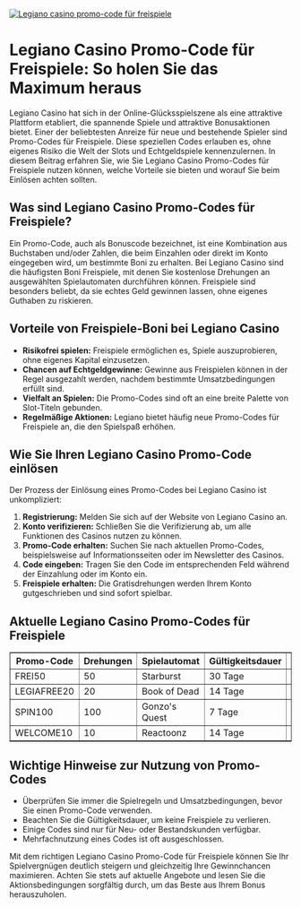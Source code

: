 [![Legiano casino promo-code für freispiele](https://123-caf.pages.dev/gitsignup.png)](https://vrmoo.ru/Bt82HjjY)

<h1>Legiano Casino Promo-Code für Freispiele: So holen Sie das Maximum heraus</h1>  <p>Legiano Casino hat sich in der Online-Glücksspielszene als eine attraktive Plattform etabliert, die spannende Spiele und attraktive Bonusaktionen bietet. Einer der beliebtesten Anreize für neue und bestehende Spieler sind Promo-Codes für Freispiele. Diese speziellen Codes erlauben es, ohne eigenes Risiko die Welt der Slots und Echtgeldspiele kennenzulernen. In diesem Beitrag erfahren Sie, wie Sie Legiano Casino Promo-Codes für Freispiele nutzen können, welche Vorteile sie bieten und worauf Sie beim Einlösen achten sollten.</p>  <h2>Was sind Legiano Casino Promo-Codes für Freispiele?</h2>  <p>Ein Promo-Code, auch als Bonuscode bezeichnet, ist eine Kombination aus Buchstaben und/oder Zahlen, die beim Einzahlen oder direkt im Konto eingegeben wird, um bestimmte Boni zu erhalten. Bei Legiano Casino sind die häufigsten Boni Freispiele, mit denen Sie kostenlose Drehungen an ausgewählten Spielautomaten durchführen können. Freispiele sind besonders beliebt, da sie echtes Geld gewinnen lassen, ohne eigenes Guthaben zu riskieren.</p>  <h2>Vorteile von Freispiele-Boni bei Legiano Casino</h2>  <ul>   <li><strong>Risikofrei spielen:</strong> Freispiele ermöglichen es, Spiele auszuprobieren, ohne eigenes Kapital einzusetzen.</li>   <li><strong>Chancen auf Echtgeldgewinne:</strong> Gewinne aus Freispielen können in der Regel ausgezahlt werden, nachdem bestimmte Umsatzbedingungen erfüllt sind.</li>   <li><strong>Vielfalt an Spielen:</strong> Die Promo-Codes sind oft an eine breite Palette von Slot-Titeln gebunden.</li>   <li><strong>Regelmäßige Aktionen:</strong> Legiano bietet häufig neue Promo-Codes für Freispiele an, die den Spielspaß erhöhen.</li> </ul>  <h2>Wie Sie Ihren Legiano Casino Promo-Code einlösen</h2>  <p>Der Prozess der Einlösung eines Promo-Codes bei Legiano Casino ist unkompliziert:</p>  <ol>   <li><strong>Registrierung:</strong> Melden Sie sich auf der Website von Legiano Casino an.</li>   <li><strong>Konto verifizieren:</strong> Schließen Sie die Verifizierung ab, um alle Funktionen des Casinos nutzen zu können.</li>   <li><strong>Promo-Code erhalten:</strong> Suchen Sie nach aktuellen Promo-Codes, beispielsweise auf Informationsseiten oder im Newsletter des Casinos.</li>   <li><strong>Code eingeben:</strong> Tragen Sie den Code im entsprechenden Feld während der Einzahlung oder im Konto ein.</li>   <li><strong>Freispiele erhalten:</strong> Die Gratisdrehungen werden Ihrem Konto gutgeschrieben und sind sofort spielbar.</li> </ol>  <h2>Aktuelle Legiano Casino Promo-Codes für Freispiele</h2>  <table border="1" cellpadding="8" cellspacing="0">   <thead>     <tr>       <th>Promo-Code</th>       <th>Drehungen</th>       <th>Spielautomat</th>       <th>Gültigkeitsdauer</th>       <th>Mindestumsatz</th>     </tr>   </thead>   <tbody>     <tr>       <td>FREI50</td>       <td>50</td>       <td>Starburst</td>       <td>30 Tage</td>       <td>25x Bonus</td>     </tr>     <tr>       <td>LEGIAFREE20</td>       <td>20</td>       <td>Book of Dead</td>       <td>14 Tage</td>       <td>30x Bonus</td>     </tr>     <tr>       <td>SPIN100</td>       <td>100</td>       <td>Gonzo's Quest</td>       <td>7 Tage</td>       <td>35x Bonus</td>     </tr>     <tr>       <td>WELCOME10</td>       <td>10</td>       <td>Reactoonz</td>       <td>14 Tage</td>       <td>20x Bonus</td>     </tr>   </tbody> </table>  <h2>Wichtige Hinweise zur Nutzung von Promo-Codes</h2>  <ul>   <li>Überprüfen Sie immer die Spielregeln und Umsatzbedingungen, bevor Sie einen Promo-Code verwenden.</li>   <li>Beachten Sie die Gültigkeitsdauer, um keine Freispiele zu verlieren.</li>   <li>Einige Codes sind nur für Neu- oder Bestandskunden verfügbar.</li>   <li>Mehrfachnutzung eines Codes ist oft ausgeschlossen.</li> </ul>  <p>Mit dem richtigen Legiano Casino Promo-Code für Freispiele können Sie Ihr Spielvergnügen deutlich steigern und gleichzeitig Ihre Gewinnchancen maximieren. Achten Sie stets auf aktuelle Angebote und lesen Sie die Aktionsbedingungen sorgfältig durch, um das Beste aus Ihrem Bonus herauszuholen.</p>